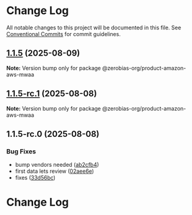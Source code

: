 # Change Log

All notable changes to this project will be documented in this file.
See [Conventional Commits](https://conventionalcommits.org) for commit guidelines.

## [1.1.5](https://github.com/zerobias-org/product/compare/@zerobias-org/product-amazon-aws-mwaa@1.1.5-rc.1...@zerobias-org/product-amazon-aws-mwaa@1.1.5) (2025-08-09)

**Note:** Version bump only for package @zerobias-org/product-amazon-aws-mwaa





## [1.1.5-rc.1](https://github.com/zerobias-org/product/compare/@zerobias-org/product-amazon-aws-mwaa@1.1.5-rc.0...@zerobias-org/product-amazon-aws-mwaa@1.1.5-rc.1) (2025-08-08)

**Note:** Version bump only for package @zerobias-org/product-amazon-aws-mwaa





## 1.1.5-rc.0 (2025-08-08)


### Bug Fixes

* bump vendors needed ([ab2cfb4](https://github.com/zerobias-org/product/commit/ab2cfb4a9cf2e3008e08b068f98011fec096c932))
* first data lets review ([02aee6e](https://github.com/zerobias-org/product/commit/02aee6e8c4f11675de7c63a00f4c8254a67a4dd7))
* fixes ([33d56bc](https://github.com/zerobias-org/product/commit/33d56bcaedf3fa5e3939a33c0fb57eda53539d05))





# Change Log
